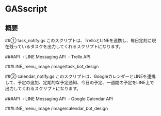 # GASscript

## 概要

##① task_notify.gs
このスクリプトは、TrelloとLINEを連携し、毎日定刻に現在残っているタスクを出力してくれるスクリプトになります。

###API
・LINE Messaging API
・Trello API

###LINE_menu_image
/image/task_bot_design


##② calendar_notify.gs
このスクリプトは、GoogleカレンダーとLINEを連携して、予定の追加、定期的な予定通知、今日の予定、一週間の予定をLINE上で出力してくれるスクリプトになります。

###API
・LINE Messaging API
・Google Calendar API

###LINE_menu_image
/image/calendar_bot_design
